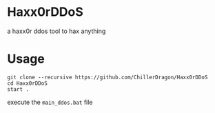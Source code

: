 # Haxx0rDDoS
a haxx0r ddos tool to hax anything

# Usage

```
git clone --recursive https://github.com/ChillerDragon/Haxx0rDDoS
cd Haxx0rDDoS
start .
```

execute the ``main_ddos.bat`` file
